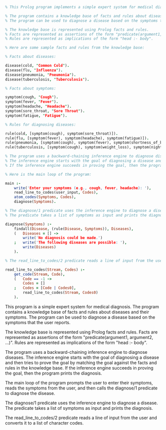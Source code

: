 ```prolog
% This Prolog program implements a simple expert system for medical diagnosis.

% The program contains a knowledge base of facts and rules about diseases and their symptoms.
% The program can be used to diagnose a disease based on the symptoms that the user reports.

% The knowledge base is represented using Prolog facts and rules.
% Facts are represented as assertions of the form "predicate(argument1, argument2, ...)".
% Rules are represented as implications of the form "head :- body".

% Here are some sample facts and rules from the knowledge base:

% Facts about diseases:

disease(cold, "Common Cold").
disease(flu, "Influenza").
disease(pneumonia, "Pneumonia").
disease(tuberculosis, "Tuberculosis").

% Facts about symptoms:

symptom(cough, "Cough").
symptom(fever, "Fever").
symptom(headache, "Headache").
symptom(sore_throat, "Sore Throat").
symptom(fatigue, "Fatigue").

% Rules for diagnosing diseases:

rule(cold, [symptom(cough), symptom(sore_throat)]).
rule(flu, [symptom(fever), symptom(headache), symptom(fatigue)]).
rule(pneumonia, [symptom(cough), symptom(fever), symptom(shortness_of_breath)]).
rule(tuberculosis, [symptom(cough), symptom(weight_loss), symptom(night_sweats)]).

% The program uses a backward-chaining inference engine to diagnose diseases.
% The inference engine starts with the goal of diagnosing a disease and then tries to prove the goal by matching the goal against the facts and rules in the knowledge base.
% If the inference engine succeeds in proving the goal, then the program prints the diagnosis.

% Here is the main loop of the program:

main :-
    write('Enter your symptoms (e.g., cough, fever, headache): '),
    read_line_to_codes(user_input, Codes),
    atom_codes(Symptoms, Codes),
    diagnose(Symptoms).

% The diagnose/1 predicate uses the inference engine to diagnose a disease.
% The predicate takes a list of symptoms as input and prints the diagnosis.

diagnose(Symptoms) :-
    findall(Disease, (rule(Disease, Symptoms)), Diseases),
    (   Diseases = [] ->
        write('No diagnosis could be made.')
    ;   write('The following diseases are possible: '),
        write(Diseases)
    ).

% The read_line_to_codes/2 predicate reads a line of input from the user and converts it to a list of character codes.

read_line_to_codes(Stream, Codes) :-
    get_code(Stream, Code),
    (   Code == -1 ->
        Codes = []
    ;   Codes = [Code | Codes0],
        read_line_to_codes(Stream, Codes0)
    ).
```

This program is a simple expert system for medical diagnosis.
The program contains a knowledge base of facts and rules about diseases and their symptoms.
The program can be used to diagnose a disease based on the symptoms that the user reports.

The knowledge base is represented using Prolog facts and rules.
Facts are represented as assertions of the form "predicate(argument1, argument2, ...)".
Rules are represented as implications of the form "head :- body".

The program uses a backward-chaining inference engine to diagnose diseases.
The inference engine starts with the goal of diagnosing a disease and then tries to prove the goal by matching the goal against the facts and rules in the knowledge base.
If the inference engine succeeds in proving the goal, then the program prints the diagnosis.

The main loop of the program prompts the user to enter their symptoms, reads the symptoms from the user, and then calls the diagnose/1 predicate to diagnose the disease.

The diagnose/1 predicate uses the inference engine to diagnose a disease.
The predicate takes a list of symptoms as input and prints the diagnosis.

The read_line_to_codes/2 predicate reads a line of input from the user and converts it to a list of character codes.